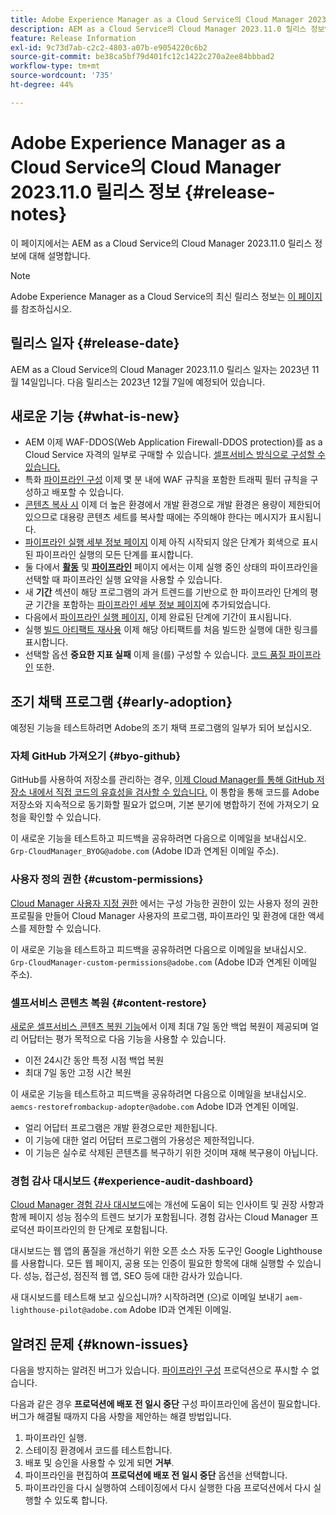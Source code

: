 ```yaml
---
title: Adobe Experience Manager as a Cloud Service의 Cloud Manager 2023.11.0 릴리스 정보
description: AEM as a Cloud Service의 Cloud Manager 2023.11.0 릴리스 정보입니다.
feature: Release Information
exl-id: 9c73d7ab-c2c2-4803-a07b-e9054220c6b2
source-git-commit: be38ca5bf79d401fc12c1422c270a2ee84bbbad2
workflow-type: tm+mt
source-wordcount: '735'
ht-degree: 44%

---
```



# Adobe Experience Manager as a Cloud Service의 Cloud Manager 2023.11.0 릴리스 정보 {#release-notes}

이 페이지에서는 AEM as a Cloud Service의 Cloud Manager 2023.11.0 릴리스 정보에 대해 설명합니다.

>[!NOTE]
>
>Adobe Experience Manager as a Cloud Service의 최신 릴리스 정보는 [이 페이지](/help/release-notes/release-notes-cloud/release-notes-current.md)를 참조하십시오.

## 릴리스 일자 {#release-date}

AEM as a Cloud Service의 Cloud Manager 2023.11.0 릴리스 일자는 2023년 11월 14일입니다. 다음 릴리스는 2023년 12월 7일에 예정되어 있습니다.

## 새로운 기능 {#what-is-new}

* AEM 이제 WAF-DDOS(Web Application Firewall-DDOS protection)를 as a Cloud Service 자격의 일부로 구매할 수 있습니다. [셀프서비스 방식으로 구성할 수 있습니다.](/help/implementing/cloud-manager/getting-access-to-aem-in-cloud/creating-production-programs.md)
* 특화 [파이프라인 구성](/help/implementing/cloud-manager/configuring-pipelines/introduction-ci-cd-pipelines.md) 이제 몇 분 내에 WAF 규칙을 포함한 트래픽 필터 규칙을 구성하고 배포할 수 있습니다.
* [콘텐츠 복사 시](/help/implementing/developing/tools/content-copy.md) 이제 더 높은 환경에서 개발 환경으로 개발 환경은 용량이 제한되어 있으므로 대용량 콘텐츠 세트를 복사할 때에는 주의해야 한다는 메시지가 표시됩니다.
* [파이프라인 실행 세부 정보 페이지](/help/implementing/cloud-manager/configuring-pipelines/managing-pipelines.md#view-details) 이제 아직 시작되지 않은 단계가 회색으로 표시된 파이프라인 실행의 모든 단계를 표시합니다.
* 둘 다에서 **[활동](/help/implementing/cloud-manager/configuring-pipelines/managing-pipelines.md#activity)** 및 **[파이프라인](/help/implementing/cloud-manager/configuring-pipelines/managing-pipelines.md#pipelines)** 페이지 에서는 이제 실행 중인 상태의 파이프라인을 선택할 때 파이프라인 실행 요약을 사용할 수 있습니다.
* 새 **기간** 섹션이 해당 프로그램의 과거 트렌드를 기반으로 한 파이프라인 단계의 평균 기간을 포함하는 [파이프라인 세부 정보 페이지](/help/implementing/cloud-manager/configuring-pipelines/managing-pipelines.md#view-details)에 추가되었습니다.
* 다음에서 [파이프라인 실행 페이지,](/help/implementing/cloud-manager/configuring-pipelines/managing-pipelines.md#activity-window) 이제 완료된 단계에 기간이 표시됩니다.
* 실행 [빌드 아티팩트 재사용](/help/implementing/cloud-manager/getting-access-to-aem-in-cloud/setting-up-project.md#build-artifact-reuse) 이제 해당 아티팩트를 처음 빌드한 실행에 대한 링크를 표시합니다.
* 선택할 옵션 **중요한 지표 실패** 이제 을(를) 구성할 수 있습니다. [코드 품질 파이프라인](/help/implementing/cloud-manager/configuring-pipelines/configuring-non-production-pipelines.md) 또한.


## 조기 채택 프로그램 {#early-adoption}

예정된 기능을 테스트하려면 Adobe의 조기 채택 프로그램의 일부가 되어 보십시오.

### 자체 GitHub 가져오기 {#byo-github}

GitHub를 사용하여 저장소를 관리하는 경우, [이제 Cloud Manager를 통해 GitHub 저장소 내에서 직접 코드의 유효성을 검사할 수 있습니다.](/help/implementing/cloud-manager/managing-code/byo-github.md) 이 통합을 통해 코드를 Adobe 저장소와 지속적으로 동기화할 필요가 없으며, 기본 분기에 병합하기 전에 가져오기 요청을 확인할 수 있습니다.

이 새로운 기능을 테스트하고 피드백을 공유하려면 다음으로 이메일을 보내십시오. `Grp-CloudManager_BYOG@adobe.com` (Adobe ID과 연계된 이메일 주소).

### 사용자 정의 권한 {#custom-permissions}

[Cloud Manager 사용자 지정 권한](/help/implementing/cloud-manager/custom-permissions.md) 에서는 구성 가능한 권한이 있는 사용자 정의 권한 프로필을 만들어 Cloud Manager 사용자의 프로그램, 파이프라인 및 환경에 대한 액세스를 제한할 수 있습니다.

이 새로운 기능을 테스트하고 피드백을 공유하려면 다음으로 이메일을 보내십시오. `Grp-CloudManager-custom-permissions@adobe.com` (Adobe ID과 연계된 이메일 주소).

### 셀프서비스 콘텐츠 복원 {#content-restore}

[새로운 셀프서비스 콘텐츠 복원 기능](/help/operations/restore.md)에서 이제 최대 7일 동안 백업 복원이 제공되며 얼리 어답터는 평가 목적으로 다음 기능을 사용할 수 있습니다.

* 이전 24시간 동안 특정 시점 백업 복원
* 최대 7일 동안 고정 시간 복원

이 새로운 기능을 테스트하고 피드백을 공유하려면 다음으로 이메일을 보내십시오. `aemcs-restorefrombackup-adopter@adobe.com` Adobe ID과 연계된 이메일.

* 얼리 어답터 프로그램은 개발 환경으로만 제한됩니다.
* 이 기능에 대한 얼리 어답터 프로그램의 가용성은 제한적입니다.
* 이 기능은 실수로 삭제된 콘텐츠를 복구하기 위한 것이며 재해 복구용이 아닙니다.

### 경험 감사 대시보드 {#experience-audit-dashboard}

[Cloud Manager 경험 감사 대시보드](/help/implementing/cloud-manager/experience-audit-dashboard.md)에는 개선에 도움이 되는 인사이트 및 권장 사항과 함께 페이지 성능 점수의 트렌드 보기가 포함됩니다. 경험 감사는 Cloud Manager 프로덕션 파이프라인의 한 단계로 포함됩니다.

대시보드는 웹 앱의 품질을 개선하기 위한 오픈 소스 자동 도구인 Google Lighthouse를 사용합니다. 모든 웹 페이지, 공용 또는 인증이 필요한 항목에 대해 실행할 수 있습니다. 성능, 접근성, 점진적 웹 앱, SEO 등에 대한 감사가 있습니다.

새 대시보드를 테스트해 보고 싶으십니까? 시작하려면 (으)로 이메일 보내기 `aem-lighthouse-pilot@adobe.com` Adobe ID과 연계된 이메일.

## 알려진 문제 {#known-issues}

다음을 방지하는 알려진 버그가 있습니다. [파이프라인 구성](/help/implementing/cloud-manager/configuring-pipelines/introduction-ci-cd-pipelines.md##config-deployment-pipeline) 프로덕션으로 푸시할 수 없습니다.

다음과 같은 경우 **프로덕션에 배포 전 일시 중단** 구성 파이프라인에 옵션이 필요합니다. 버그가 해결될 때까지 다음 사항을 제안하는 해결 방법입니다.

1. 파이프라인 실행.
1. 스테이징 환경에서 코드를 테스트합니다.
1. 배포 및 승인을 사용할 수 있게 되면 **거부**.
1. 파이프라인을 편집하여 **프로덕션에 배포 전 일시 중단** 옵션을 선택합니다.
1. 파이프라인을 다시 실행하여 스테이징에서 다시 실행한 다음 프로덕션에서 다시 실행할 수 있도록 합니다.
